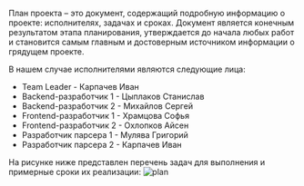 План проекта – это документ, содержащий подробную информацию о проекте: исполнителях, задачах и сроках. Документ является конечным результатом этапа планирования, утверждается до начала любых работ и становится самым главным и достоверным источником информации о грядущем проекте.

В нашем случае исполнителями являются следующие лица:
- Team Leader - Карпачев Иван
- Backend-разработчик 1 - Цыплаков Станислав
- Backend-разработчик 2 - Михайлов Сергей
- Frontend-разработчик 1 - Храмцова Софья
- Frontend-разработчик 2 - Охлопков Айсен
- Разработчик парсера 1 - Мулява Григорий 
- Разработчик парсера 2 - Карпачев Иван

На рисунке ниже представлен перечень задач для выполнения и примерные сроки их реализации:
![plan](https://github.com/user-attachments/assets/c6653035-7ba7-476d-a676-8ed50321a1c7)
